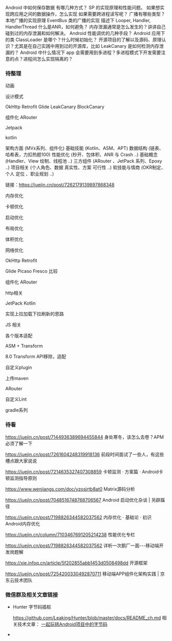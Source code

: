 Android 中如何保存数据
有哪几种方式？
SP 的实现原理和性能问题。
如果想实现跨应用之间的数据操作，怎么实现
如果需要跨进程读写呢？
广播有哪些类型？
本地广播的实现原理
EventBus 类的广播的实现
描述下 Looper, Handler, HandlerThread
什么是ANR，如何避免？
内存泄漏通常是怎么发生的？讲讲自己碰到过的内存泄漏和如何解决。
Android 性能调优的几种手段？
Android 应用下的类 ClassLoader 是哪个？什么时候初始化？
开源项目的了解以及源码、原理认识？尤其是在自己实践中用到过的开源库，比如 LeakCanary 是如何检测内存泄漏的？
Android 中什么情况下 app 会需要用到多进程？多进程模式下开发需要注意的点？进程间怎么实现隔离的？





### 待整理


动画

设计模式

OkHttp  Retrofit  Glide  LeakCanary  BlockCanary

组件化
ARouter

Jetpack

kotlin



架构方面 (MVx系列、组件化)
基础技能 (Kotlin、ASM、APT)
数据结构 (链表、哈希表，力扣热题100)
性能优化 (秒开、包体积、ANR 与 Crash ..)
基础概念 (Handler、View 绘制、线程池 ..)
三方组件 (ARouter 、JetPack 系列、Epoxy ..)
项目相关 (个人角色、数据 真实性、方案 可行性 ..)
软技能与情商 (OKR制定、个人 定位 、职业规划 ..)

链接：https://juejin.cn/post/7262179139897868348














内存优化

卡顿优化

启动优化

布局优化

体积优化

网络优化


OkHttp Retrofit

Glide  Picaso  Fresco  比较

组件化 ARouter


http相关

JetPack Kotlin


实现上拉加载下拉刷新的思路

JS 相关

各个版本适配







ASM + Transform


8.0 Transform API移除，适配


自定义plugin

上传maven

ARouter

自定义Lint

gradle系列











### 待看

https://juejin.cn/post/7144936389694455844 身处寒冬，该怎么去卷？APM必须了解一下

https://juejin.cn/post/7261604248319918136  前段时间面试了一些人，有这些槽点跟大家说说


https://juejin.cn/post/7214635327407308859  卡顿监测 · 方案篇 · Android卡顿监测指导原则



https://www.wenjiangs.com/doc/yzosjrtb8at0  Matrix源码分析



https://juejin.cn/post/7048516748768706567  Android 启动优化杂谈 | 另辟蹊径


https://juejin.cn/post/7198826344582037562  内存优化 · 基础论 · 初识Android内存优化

https://juejin.cn/column/7103467691205214238 性能优化专栏


https://juejin.cn/post/7198826344582037562 详析一次鹅厂一面---移动端开发岗题解


https://xie.infoq.cn/article/5f202855abb1453d0508498dd  开源框架

https://juejin.cn/post/7254200330492870711  移动端APP组件化架构实践 | 京东云技术团队











































### 微信群及相关文章链接

- Hunter 字节码插桩

  https://github.com/Leaking/Hunter/blob/master/docs/README_ch.md
  相关技术文章： [一起玩转Android项目中的字节码](http://quinnchen.cn/2018/09/13/2018-09-13-asm-transform/)

- 